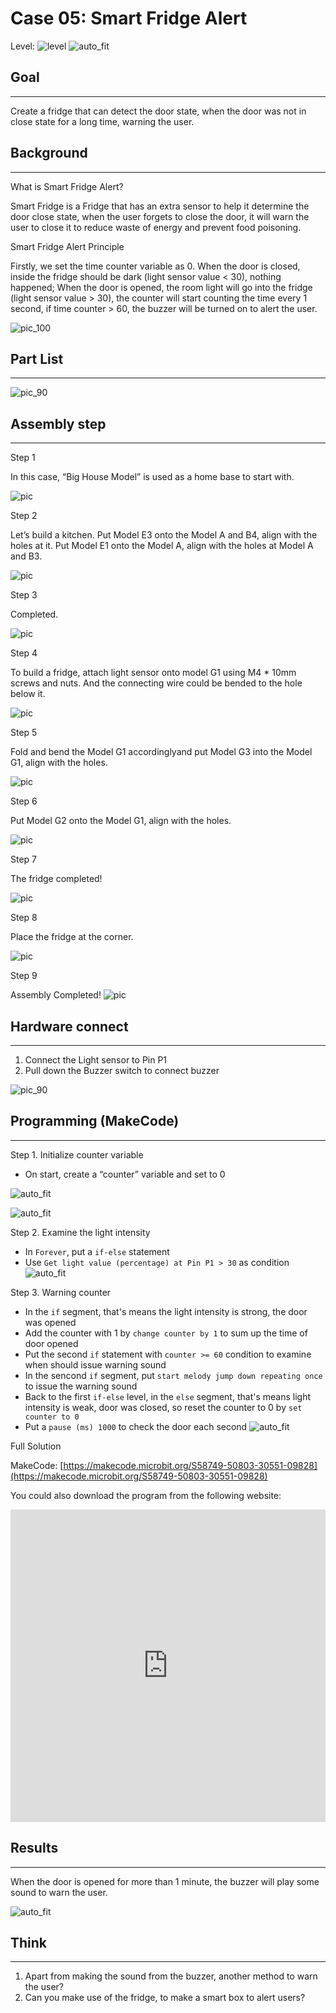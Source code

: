 # Case 05: Smart Fridge Alert

Level: ![level](images/level2.png)
![auto_fit](images/Case5/intro.png)<P>

## Goal
<HR>

Create a fridge that can detect the door state, when the door was not in close state for a long time, warning the user.
<BR><P>

## Background
<HR>

<span id="subtitle">What is Smart Fridge Alert?</span><P>
Smart Fridge is a Fridge that has an extra sensor to help it determine the door close state, when the user forgets to close the door, it will warn the user to close it to reduce waste of energy and prevent food poisoning.<BR><P>

<span id="subtitle">Smart Fridge Alert Principle</span><P>
Firstly, we set the time counter variable as 0. When the door is closed, inside the fridge should be dark (light sensor value < 30), nothing happened;
When the door is opened, the room light will go into the fridge (light sensor value > 30), the counter will start counting the time every 1 second, if time counter > 60, the buzzer will be turned on to alert the user.<BR><P>


![pic_100](images/Case5/Case5_flowchart.png)<P>

## Part List
<HR>

![pic_90](images/Case5/Case5_parts.png)<P>

## Assembly step
<HR>

<span id="subtitle">Step 1</span><P>
In this case, “Big House Model” is used as a home base to start with.
<BR><P>
![pic](images/Case5/Case5_ass1.png)<P>

<span id="subtitle">Step 2</span><P>
Let’s build a kitchen. Put Model E3 onto the Model A and B4, align with the holes at it. Put Model E1 onto the Model A, align with the holes at Model A and B3.
<BR><P>
![pic](images/Case5/Case5_ass2.png)<P>

<span id="subtitle">Step 3</span><P>
Completed.
<BR><P>
![pic](images/Case5/Case5_ass3.png)<P>

<span id="subtitle">Step 4</span><P>
To build a fridge, attach light sensor onto model G1 using M4 * 10mm screws and nuts. And the connecting wire could be bended to the hole below it.
<BR><P>
![pic](images/Case5/Case5_ass4.png)<P>

<span id="subtitle">Step 5</span><P>
Fold and bend the Model G1 accordinglyand put Model G3 into the Model G1, align with the holes.
<BR><P>
![pic](images/Case5/Case5_ass5.png)<P>

<span id="subtitle">Step 6</span><P>
Put Model G2 onto the Model G1, align with the holes.
<BR><P>
![pic](images/Case5/Case5_ass6.png)<P>


<span id="subtitle">Step 7</span><P>
The fridge completed!
<BR><P>
![pic](images/Case5/Case5_ass7.png)<P>

<span id="subtitle">Step 8</span><P>
Place the fridge at the corner.
<BR><P>
![pic](images/Case5/Case5_ass8.png)<P>

<span id="subtitle">Step 9</span><P>
Assembly Completed!
![pic](images/Case5/Case5_ass9.png)<P>



## Hardware connect
<HR>

1. Connect the Light sensor to Pin P1
2. Pull down the Buzzer switch to connect buzzer

![pic_90](images/Case5/Case5_hardware.png)<P>

## Programming (MakeCode)
<HR>

<span id="subtitle">Step 1. Initialize counter variable</span><P>
* On start, create a “counter” variable and set to 0

![auto_fit](images/Case5/Case5_p1.png)<P>
![auto_fit](images/Case5/Case5_p2.png)<P>

<span id="subtitle">Step 2. Examine the light intensity</span><P>
* In `Forever`, put a `if-else` statement
* Use `Get light value (percentage) at Pin P1 > 30` as condition
![auto_fit](images/Case5/Case5_p3.png)<P>

<span id="subtitle">Step 3. Warning counter</span><P>
* In the `if` segment, that's means the light intensity is strong, the door was opened
* Add the counter with 1 by `change counter by 1` to sum up the time of door opened
* Put the second `if` statement with `counter >= 60` condition to examine when should issue warning sound
* In the sencond `if` segment, put `start melody jump down repeating once` to issue the warning sound
* Back to the first `if-else` level, in the `else` segment, that's means light intensity is weak, door was closed, so reset the counter to 0 by `set counter to 0`
* Put a `pause (ms) 1000` to check the door each second
![auto_fit](images/Case5/Case5_p4.png)<P>


<span id="subtitle">Full Solution<BR><P>
MakeCode: [https://makecode.microbit.org/S58749-50803-30551-09828](https://makecode.microbit.org/S58749-50803-30551-09828)<BR><P>
You could also download the program from the following website:<BR>
<iframe src="https://makecode.microbit.org/S58749-50803-30551-09828" width="100%" height="500" frameborder="0"></iframe>


## Results
<HR>
When the door is opened for more than 1 minute, the buzzer will play some sound to warn the user.
<BR><P>

![auto_fit](images/Case5/Case5_result.gif)<P>

## Think
<HR>

1. Apart from making the sound from the buzzer, another method to warn the user?
2. Can you make use of the fridge, to make a smart box to alert users?


